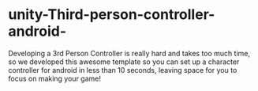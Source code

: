 # unity-Third-person-controller-android-
Developing a 3rd Person Controller is really hard and takes too much time, so we developed this awesome template so you can set up a character controller for android in less than 10 seconds, leaving space for you to focus on making your game!
